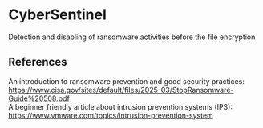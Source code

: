# CyberSentinel
Detection and disabling of ransomware activities before the file encryption

## References
An introduction to ransomware prevention and good security practices: \
https://www.cisa.gov/sites/default/files/2025-03/StopRansomware-Guide%20508.pdf \
A beginner friendly article about intrusion prevention systems (IPS): \
https://www.vmware.com/topics/intrusion-prevention-system
